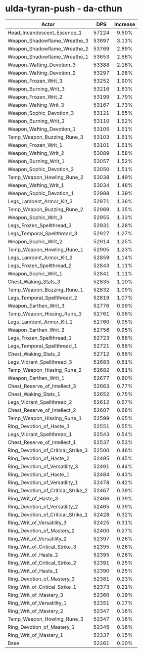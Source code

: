 # ulda-tyran-push - da-cthun
| Actor | DPS | Increase |
|---|:---:|:---:|
|Head_Incandescent_Essence_1|57224|9.50%|
|Weapon_Shadowflame_Wreathe_3|53897|3.13%|
|Weapon_Shadowflame_Wreathe_2|53769|2.89%|
|Weapon_Shadowflame_Wreathe_1|53653|2.66%|
|Weapon_Wafting_Devotion_3|53388|2.16%|
|Weapon_Wafting_Devotion_2|53297|1.98%|
|Weapon_Frozen_Writ_3|53252|1.90%|
|Weapon_Burning_Writ_3|53216|1.83%|
|Weapon_Frozen_Writ_2|53199|1.79%|
|Weapon_Wafting_Writ_3|53167|1.73%|
|Weapon_Sophic_Devotion_3|53121|1.65%|
|Weapon_Burning_Writ_2|53110|1.62%|
|Weapon_Wafting_Devotion_1|53105|1.61%|
|Temp_Weapon_Buzzing_Rune_3|53103|1.61%|
|Weapon_Frozen_Writ_1|53101|1.61%|
|Weapon_Wafting_Writ_2|53089|1.58%|
|Weapon_Burning_Writ_1|53057|1.52%|
|Weapon_Sophic_Devotion_2|53050|1.51%|
|Temp_Weapon_Howling_Rune_2|53038|1.49%|
|Weapon_Wafting_Writ_1|53034|1.48%|
|Weapon_Sophic_Devotion_1|52988|1.39%|
|Legs_Lambent_Armor_Kit_3|52971|1.36%|
|Temp_Weapon_Buzzing_Rune_2|52969|1.35%|
|Weapon_Sophic_Writ_3|52955|1.33%|
|Legs_Frozen_Spellthread_3|52931|1.28%|
|Legs_Temporal_Spellthread_3|52927|1.27%|
|Weapon_Sophic_Writ_2|52914|1.25%|
|Temp_Weapon_Howling_Rune_1|52905|1.23%|
|Legs_Lambent_Armor_Kit_2|52859|1.14%|
|Legs_Frozen_Spellthread_2|52843|1.11%|
|Weapon_Sophic_Writ_1|52841|1.11%|
|Chest_Waking_Stats_3|52835|1.10%|
|Temp_Weapon_Buzzing_Rune_1|52832|1.09%|
|Legs_Temporal_Spellthread_2|52819|1.07%|
|Weapon_Earthen_Writ_3|52776|0.99%|
|Temp_Weapon_Hissing_Rune_3|52761|0.96%|
|Legs_Lambent_Armor_Kit_1|52760|0.95%|
|Weapon_Earthen_Writ_2|52756|0.95%|
|Legs_Frozen_Spellthread_1|52723|0.88%|
|Legs_Temporal_Spellthread_1|52721|0.88%|
|Chest_Waking_Stats_2|52712|0.86%|
|Legs_Vibrant_Spellthread_3|52683|0.81%|
|Temp_Weapon_Hissing_Rune_2|52682|0.81%|
|Weapon_Earthen_Writ_1|52677|0.80%|
|Chest_Reserve_of_Intellect_3|52663|0.77%|
|Chest_Waking_Stats_1|52652|0.75%|
|Legs_Vibrant_Spellthread_2|52612|0.67%|
|Chest_Reserve_of_Intellect_2|52607|0.66%|
|Temp_Weapon_Hissing_Rune_1|52599|0.65%|
|Ring_Devotion_of_Haste_3|52551|0.55%|
|Legs_Vibrant_Spellthread_1|52543|0.54%|
|Chest_Reserve_of_Intellect_1|52537|0.53%|
|Ring_Devotion_of_Critical_Strike_3|52500|0.46%|
|Ring_Devotion_of_Haste_2|52495|0.45%|
|Ring_Devotion_of_Versatility_3|52491|0.44%|
|Ring_Devotion_of_Haste_1|52484|0.43%|
|Ring_Devotion_of_Versatility_1|52478|0.42%|
|Ring_Devotion_of_Critical_Strike_2|52467|0.39%|
|Ring_Writ_of_Haste_3|52466|0.39%|
|Ring_Devotion_of_Versatility_2|52465|0.39%|
|Ring_Devotion_of_Critical_Strike_1|52428|0.32%|
|Ring_Writ_of_Versatility_3|52425|0.31%|
|Ring_Devotion_of_Mastery_2|52400|0.27%|
|Ring_Writ_of_Versatility_2|52397|0.26%|
|Ring_Writ_of_Critical_Strike_3|52395|0.26%|
|Ring_Writ_of_Haste_2|52395|0.26%|
|Ring_Writ_of_Critical_Strike_2|52391|0.25%|
|Ring_Writ_of_Haste_1|52390|0.25%|
|Ring_Devotion_of_Mastery_3|52381|0.23%|
|Ring_Writ_of_Critical_Strike_1|52373|0.21%|
|Ring_Writ_of_Mastery_3|52360|0.19%|
|Ring_Writ_of_Versatility_1|52351|0.17%|
|Ring_Writ_of_Mastery_2|52347|0.16%|
|Temp_Weapon_Howling_Rune_3|52347|0.16%|
|Ring_Devotion_of_Mastery_1|52345|0.16%|
|Ring_Writ_of_Mastery_1|52337|0.15%|
|Base|52261|0.00%|
